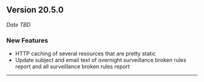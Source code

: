 
## Version 20.5.0
_Date TBD_

### New Features
* HTTP caching of several resources that are pretty static
* Update subject and email text of overnight surveillance broken rules report and all surveillance broken rules report

---
